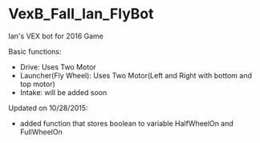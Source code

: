 # VexB_Fall_Ian_FlyBot

Ian's VEX bot for 2016 Game

Basic functions:
- Drive: Uses Two Motor
- Launcher(Fly Wheel): Uses Two Motor(Left and Right with bottom and top motor)
- Intake: will be added soon

Updated on 10/28/2015:
- added function that stores boolean to variable HalfWheelOn and FullWheelOn
